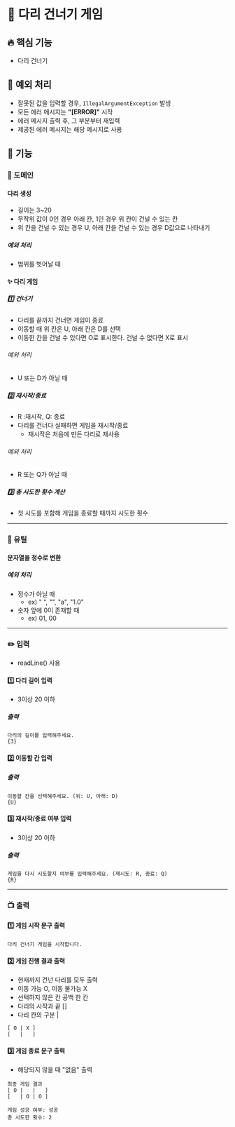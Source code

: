 # 🚀 다리 건너기 게임

## 🔥 핵심 기능
- 다리 건너기
## 🚧 예외 처리
- 잘못된 값을 입력할 경우, `IllegalArgumentException` 발생
- 모든 에러 메시지는 **"[ERROR]"** 시작
- 에러 메시지 출력 후, 그 부분부터 재입력
- 제공된 에러 메시지는 해당 메시지로 사용

## 📌 기능

### 🔆 도메인

#### 다리 생성
- 길이는 3~20
- 무작위 값이 0인 경우 아래 칸, 1인 경우 위 칸이 건널 수 있는 칸
- 위 칸을 건널 수 있는 경우 U, 아래 칸을 건널 수 있는 경우 D값으로 나타내기
##### 예외 처리
- 범위를 벗어날 때

#### ✨ 다리 게임
##### 1️⃣ 건너기
- 다리를 끝까지 건너면 게임이 종료
- 이동할 때 위 칸은 U, 아래 칸은 D를 선택
- 이동한 칸을 건널 수 있다면 O로 표시한다. 건널 수 없다면 X로 표시
###### 예외 처리
- U 또는 D가 아닐 때

##### ️2️⃣ 재시작/종료
- R :재시작, Q: 종료
- 다리를 건너다 실패하면 게임을 재시작/종료
  - 재시작은 처음에 만든 다리로 재사용
###### 예외 처리
- R 또는 Q가 아닐 때
##### 3️⃣ 총 시도한 횟수 계산
- 첫 시도를 포함해 게임을 종료할 때까지 시도한 횟수

---

### 🔧 유틸

#### 문자열을 정수로 변환
##### 예외 처리
- 정수가 아닐 때
  - ex) " ", "", "a", "1.0"
- 숫자 앞에 0이 존재할 때
  - ex) 01, 00
---

### ✏️ 입력
- readLine() 사용
#### 1️⃣ 다리 길이 입력
- 3이상 20 이하 
##### 출력
```
다리의 길이를 입력해주세요.
{3}
```

#### 2️⃣ 이동할 칸 입력

##### 출력
```
이동할 칸을 선택해주세요. (위: U, 아래: D)
{U}
```

#### 3️⃣ 재시작/종료 여부 입력
- 3이상 20 이하
##### 출력
```
게임을 다시 시도할지 여부를 입력해주세요. (재시도: R, 종료: Q)
{R}
```

---

### 📺 출력
#### 1️⃣ 게임 시작 문구 출력
```
다리 건너기 게임을 시작합니다.
```

#### 2️⃣ 게임 진행 결과 출력
- 현재까지 건넌 다리를 모두 출력
- 이동 가능 O, 이동 불가능 X
- 선택하지 않은 칸 공백 한 칸
- 다리의 시작과 끝 []
- 다리 칸의 구분 |
```
[ O | X ]
[   |   ]
```

#### 3️⃣ 게임 종료 문구 출력
- 해당되지 않을 때 "없음" 출력
```
최종 게임 결과
[ O |   |   ]
[   | O | O ]

게임 성공 여부: 성공
총 시도한 횟수: 2
```